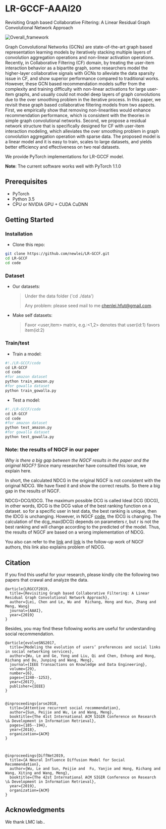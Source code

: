 # LR-GCCF-AAAI20
Revisiting Graph based Collaborative Filtering: A Linear Residual Graph Convolutional Network Approach

![Overall_framework](figure/Overall_framework.jpg)


Graph Convolutional Networks (GCNs) are state-of-the-art graph based representation learning models by iteratively stacking multiple layers of convolution aggregation operations and non-linear activation operations. Recently, in Collaborative Filtering (CF) domain, by treating the user-item interaction behavior as a bipartite graph, some researchers model the higher-layer collaborative signals with GCNs to alleviate the data sparsity issue in CF, and show superior performance compared to traditional works. However, these GCN based recommendation models suffer from the complexity and training difficulty with non-linear activations for large user-item graphs, and usually could not model deep layers of graph convolutions due to the over smoothing problem in the iterative process. In this paper, we revisit these graph based collaborative filtering models from two aspects. First, we empirically show that removing non-linearities would enhance recommendation performance, which is consistent with the theories in simple graph convolutional networks. Second, we propose a residual network structure that is specifically designed for CF with user-item interaction modeling, which alleviates the over smoothing problem in graph convolution aggregation operation with sparse data. The proposed model is a linear model and it is easy to train, scales to large datasets, and yields better efficiency and effectiveness on two real datasets.

We provide PyTorch implementations for LR-GCCF model.

**Note**: The current software works well with PyTorch 1.1.0

## Prerequisites

- PyTorch
- Python 3.5
- CPU or NVIDIA GPU + CUDA CuDNN

## Getting Started

### Installation

- Clone this repo:

```bash
git clone https://github.com/newlei/LR-GCCF.git
cd LR-GCCF
cd code
```

### Dataset

- Our datasets: 
  > Under the data folder ('cd ./data')
  >
  > Any problem: please seed mail to me <chenlei.hfut@gmail.com>.
  >
- Make self datasets: 
  > Favor <user,item> matrix,  e.g.:<1,2> denotes that user(id:1) favors item(id:2) 
  >  

### Train/test

- Train a model:

```python
#!./LR-GCCF/code
cd LR-GCCF
cd code
#for amazon dataset
python train_amazon.py
#for gowalla dataset
python train_gowalla.py
```

- Test a model:

```python
#!./LR-GCCF/code
cd LR-GCCF
cd code
#for amazon dataset
python test_amazon.py
#for gowalla dataset
python test_gowalla.py
```


### Note: the results of NGCF in our paper
*Why is there a big gap between the NGCF results in the paper and the original NGCF?* Since many researcher have consulted this issue, we explain here.

In short, the calculated NDCG in the original NGCF is not consistent with the original NDCG. We have fixed it and show the correct results. So there a big gap in the results of NGCF.

NDCG=DCG/IDCG. The maximum possible DCG is called Ideal DCG (IDCG), in other words, IDCG is the DCG value of the best ranking function on a dataset. so for a specific user in test data, the best ranking is unique, then the IDCG is unchanging. However, in NGCF [code](https://github.com/xiangwang1223/neural_graph_collaborative_filtering), the IDCG is changing. The calculation of the dcg_max(IDCG) depends on parameters r, but r is not the best ranking and will change according to the predicted of the model. Thus, the results of NGCF are based on a wrong implementation of NDCG.

You also can refer to the [link](https://github.com/xiangwang1223/neural_graph_collaborative_filtering/issues/34) and [link](https://github.com/kuandeng/LightGCN/issues/1) is the follow-up work of NGCF authors, this link also explains problem of NDCG.


## Citation 
If you find this useful for your research, please kindly cite the following two papers
that crawal and analyze the data.

```
@article{LRGCCF2019,
  title={Revisiting Graph based Collaborative Filtering: A Linear Residual Graph Convolutional Network Approach},
  author={Lei, Chen and Le, Wu and  Richang, Hong and Kun, Zhang and Meng, Wang}
  journal={AAAI},
  year={2019}
}

```

Besides, you may find these following works are useful for understanding social recommendation.
```
@article{evolveSNS2017,
  title={Modeling the evolution of users’ preferences and social links in social networking services},
  author={Wu, Le and Ge, Yong and Liu, Qi and Chen, Enhong and Hong, Richang and Du, Junping and Wang, Meng},
  journal={IEEE Transactions on Knowledge and Data Engineering},
  volume={29},
  number={6}, 
  pages={1240--1253},
  year={2017},
  publisher={IEEE}
}


@inproceedings{arse2018,
  title={Attentive recurrent social recommendation},
  author={Sun, Peijie and Wu, Le and Wang, Meng},
  booktitle={The 41st International ACM SIGIR Conference on Research \& Development in Information Retrieval},
  pages={185--194},
  year={2018},
  organization={ACM}
}



@inproceedings{DiffNet2019,
  title={A Neural Influence Diffusion Model for Social Recommendation},
  author={Wu, Le and Sun, Peijie and  Fu, Yanjie and Hong, Richang and Wang, Xiting and Wang, Meng},
  booktitle={The 42st International ACM SIGIR Conference on Research \& Development in Information Retrieval},
  year={2019},
  organization={ACM}
}
```



## Acknowledgments
We thank LMC lab..













 
